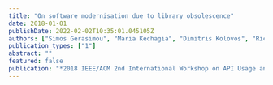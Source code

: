 ```yaml
---
title: "On software modernisation due to library obsolescence"
date: 2018-01-01
publishDate: 2022-02-02T10:35:01.045105Z
authors: ["Simos Gerasimou", "Maria Kechagia", "Dimitris Kolovos", "Richard Paige", "Georgios Gousios"]
publication_types: ["1"]
abstract: ""
featured: false
publication: "*2018 IEEE/ACM 2nd International Workshop on API Usage and Evolution (WAPI)*"
---
```


